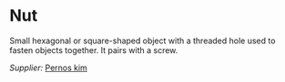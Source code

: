 # Nut

Small hexagonal or square-shaped object with a threaded hole used to fasten objects together. It pairs with a screw.

*Supplier:* [Pernos kim](https://pernos-kim.negocio.site/)